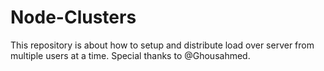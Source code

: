 # Node-Clusters
This repository is about how to setup and distribute load over server from multiple users at a time. Special thanks to @Ghousahmed.
